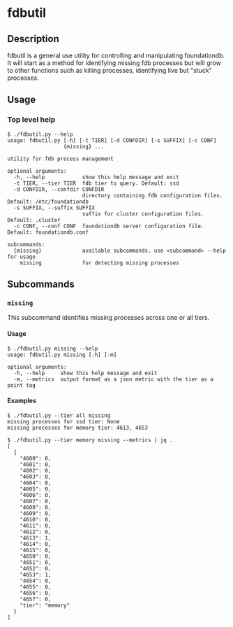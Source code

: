 # fdbutil

## Description

fdbutil is a general use utility for controlling and manipulating foundationdb.  It will start as a method for identifying missing
fdb processes but will grow to other functions such as killing processes, identifying live but "stuck" processes.

## Usage

### Top level help
```
$ ./fdbutil.py --help
usage: fdbutil.py [-h] [-t TIER] [-d CONFDIR] [-s SUFFIX] [-c CONF]
                  {missing} ...

utility for fdb process management

optional arguments:
  -h, --help            show this help message and exit
  -t TIER, --tier TIER  fdb tier to query. Default: ssd
  -d CONFDIR, --confdir CONFDIR
                        directory containing fdb configuration files. Default: /etc/foundationdb
  -s SUFFIX, --suffix SUFFIX
                        suffix for cluster configuration files. Default: .cluster
  -c CONF, --conf CONF  foundationdb server configuration file. Default: foundationdb.conf

subcommands:
  {missing}             available subcommands. use <subcommand> --help for usage
    missing             for detecting missing processes
```

## Subcommands

### `missing`

This subcommand identifies missing processes across one or all tiers.

#### Usage
```
$ ./fdbutil.py missing --help
usage: fdbutil.py missing [-h] [-m]

optional arguments:
  -h, --help     show this help message and exit
  -m, --metrics  output format as a json metric with the tier as a point tag
  ```
#### Examples

```
$ ./fdbutil.py --tier all missing
missing processes for ssd tier: None
missing processes for memory tier: 4613, 4653
```

```
$ ./fdbutil.py --tier memory missing --metrics | jq .
[
  {
    "4600": 0,
    "4601": 0,
    "4602": 0,
    "4603": 0,
    "4604": 0,
    "4605": 0,
    "4606": 0,
    "4607": 0,
    "4608": 0,
    "4609": 0,
    "4610": 0,
    "4611": 0,
    "4612": 0,
    "4613": 1,
    "4614": 0,
    "4615": 0,
    "4650": 0,
    "4651": 0,
    "4652": 0,
    "4653": 1,
    "4654": 0,
    "4655": 0,
    "4656": 0,
    "4657": 0,
    "tier": "memory"
  }
]
```
